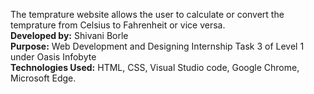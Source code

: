 The temprature website allows the user to calculate or convert the temprature from Celsius to Fahrenheit or vice versa.<br>
<b>Developed by:</b> Shivani Borle<br>
<b>Purpose:</b> Web Development and Designing Internship Task 3 of Level 1 under Oasis Infobyte<br>
<b>Technologies Used:</b> HTML, CSS, Visual Studio code, Google Chrome, Microsoft Edge.<br>

